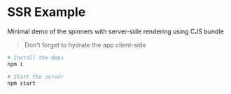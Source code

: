 # SSR Example

Minimal demo of the spinners with server-side rendering using CJS bundle

> Don't forget to hydrate the app client-side

```sh
# Install the deps
npm i

# Start the server
npm start
```

